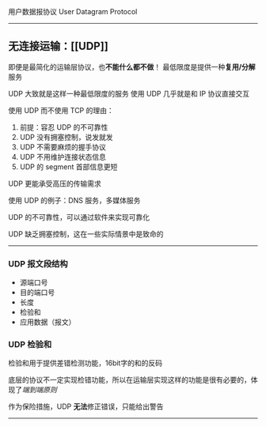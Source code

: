 用户数据报协议 User Datagram Protocol

---
## 无连接运输：[[UDP]]

即便是最简化的运输层协议，也**不能什么都不做**！
最低限度是提供一种**复用/分解**服务

UDP 大致就是这样一种最低限度的服务
使用 UDP 几乎就是和 IP 协议直接交互

使用 UDP 而不使用 TCP 的理由：
1. 前提：容忍 UDP 的不可靠性
2. UDP 没有拥塞控制，说发就发
3. UDP 不需要麻烦的握手协议
4. UDP 不用维护连接状态信息
5. UDP 的 segment 首部信息更短

UDP 更能承受高压的传输需求

使用 UDP 的例子：DNS 服务，多媒体服务

UDP 的不可靠性，可以通过软件来实现可靠化

UDP 缺乏拥塞控制，这在一些实际情景中是致命的

---

### UDP 报文段结构
- 源端口号
- 目的端口号
- 长度
- 检验和
- 应用数据（报文）

### UDP 检验和

检验和用于提供差错检测功能，16bit字的和的反码

底层的协议不一定实现检错功能，所以在运输层实现这样的功能是很有必要的，体现了*端到端原则*

作为保险措施，UDP **无法**修正错误，只能给出警告

---
